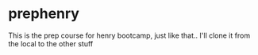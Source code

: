 # prephenry
This is the prep course for henry bootcamp, just like that.. I'll clone it from the local to the other stuff 
